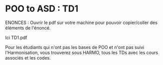 # POO to ASD : TD1

ENONCES : Ouvrir le pdf sur votre machine pour pouvoir copier/coller des éléments de l'énoncé.

Ici TD1.pdf

Pour les étudiants qui n'ont pas les bases de POO et n'ont pas suivi l'Harmonisation, vous trouverez sous HARMO, tous les TDs avec les cours associés et les codes.





  
